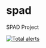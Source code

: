 # spad
SPAD Project

[![Total alerts](https://img.shields.io/lgtm/alerts/g/Premananth-raj/spad.svg?logo=lgtm&logoWidth=18)](https://lgtm.com/projects/g/Premananth-raj/spad/alerts/)
